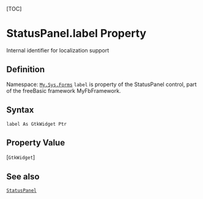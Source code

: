 [TOC]
# StatusPanel.label Property
Internal identifier for localization support
## Definition
Namespace: [`My.Sys.Forms`](My.Sys.Forms.md)
`label` is property of the StatusPanel control, part of the freeBasic framework MyFbFramework.
## Syntax
```freeBasic
label As GtkWidget Ptr
```
## Property Value
[`GtkWidget`]
## See also
[`StatusPanel`](StatusPanel.md)
